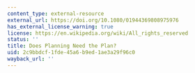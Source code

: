 ```yaml
---
content_type: external-resource
external_url: https://doi.org/10.1080/01944369808975976
has_external_license_warning: true
license: https://en.wikipedia.org/wiki/All_rights_reserved
status: ''
title: Does Planning Need the Plan?
uid: 2c9bbdcf-1fde-45a6-b9ed-1ae3a29f96c0
wayback_url: ''
---
```

